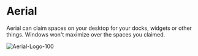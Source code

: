 # Aerial
Aerial can claim spaces on your desktop for your docks, widgets or other things. Windows won't maximize over the spaces you claimed.

![Aerial-Logo-100](https://user-images.githubusercontent.com/50437199/82753730-34053d00-9dc8-11ea-8c2c-0518fc5b45b9.png)

